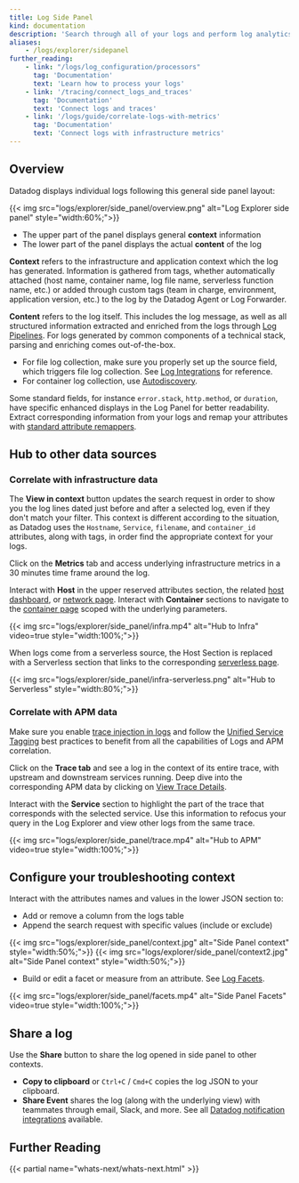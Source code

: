 ```yaml
---
title: Log Side Panel
kind: documentation
description: 'Search through all of your logs and perform log analytics'
aliases:
    - /logs/explorer/sidepanel
further_reading:
    - link: "/logs/log_configuration/processors"
      tag: 'Documentation'
      text: 'Learn how to process your logs'
    - link: '/tracing/connect_logs_and_traces'
      tag: 'Documentation'
      text: 'Connect logs and traces'
    - link: '/logs/guide/correlate-logs-with-metrics'
      tag: 'Documentation'
      text: 'Connect logs with infrastructure metrics'
---
```


## Overview
Datadog displays individual logs following this general side panel layout:

{{< img src="logs/explorer/side_panel/overview.png" alt="Log Explorer side panel" style="width:60%;">}}

- The upper part of the panel displays general **context** information
- The lower part of the panel displays the actual **content** of the log

**Context** refers to the infrastructure and application context which the log has generated. Information is gathered from tags, whether automatically attached (host name, container name, log file name, serverless function name, etc.) or added through custom tags (team in charge, environment, application version, etc.) to the log by the Datadog Agent or Log Forwarder.

**Content** refers to the log itself. This includes the log message, as well as all structured information extracted and enriched from the logs through [Log Pipelines][1]. For logs generated by common components of a technical stack, parsing and enriching comes out-of-the-box.

- For file log collection, make sure you properly set up the source field, which triggers file log collection. See [Log Integrations][2] for reference.
- For container log collection, use [Autodiscovery][3].

Some standard fields, for instance `error.stack`, `http.method`, or `duration`, have specific enhanced displays in the Log Panel for better readability. Extract corresponding information from your logs and remap your attributes with [standard attribute remappers][4].

## Hub to other data sources

### Correlate with infrastructure data

The **View in context** button updates the search request in order to show you the log lines dated just before and after a selected log, even if they don't match your filter. This context is different according to the situation, as Datadog uses the `Hostname`, `Service`, `filename`, and `container_id` attributes, along with tags, in order find the appropriate context for your logs.

Click on the **Metrics** tab and access underlying infrastructure metrics in a 30 minutes time frame around the log.

Interact with **Host** in the upper reserved attributes section, the related [host dashboard][5], or [network page][6]. Interact with **Container** sections to navigate to the [container page][7] scoped with the underlying parameters.

{{< img src="logs/explorer/side_panel/infra.mp4" alt="Hub to Infra" video=true style="width:100%;">}}

When logs come from a serverless source, the Host Section is replaced with a Serverless section that links to the corresponding [serverless page][8].

{{< img src="logs/explorer/side_panel/infra-serverless.png" alt="Hub to Serverless" style="width:80%;">}}

### Correlate with APM data

Make sure you enable [trace injection in logs][9] and follow the [Unified Service Tagging][10] best practices to benefit from all the capabilities of Logs and APM correlation.

Click on the **Trace tab** and see a log in the context of its entire trace, with upstream and downstream services running. Deep dive into the corresponding APM data by clicking on [View Trace Details][11].

Interact with the **Service** section to highlight the part of the trace that corresponds with the selected service. Use this information to refocus your query in the Log Explorer and view other logs from the same trace.

{{< img src="logs/explorer/side_panel/trace.mp4" alt="Hub to APM" video=true style="width:100%;">}}

## Configure your troubleshooting context

Interact with the attributes names and values in the lower JSON section to:

- Add or remove a column from the logs table
- Append the search request with specific values (include or exclude)

{{< img src="logs/explorer/side_panel/context.jpg" alt="Side Panel context" style="width:50%;">}} {{< img src="logs/explorer/side_panel/context2.jpg" alt="Side Panel context" style="width:50%;">}}

- Build or edit a facet or measure from an attribute. See [Log Facets][12].

{{< img src="logs/explorer/side_panel/facets.mp4" alt="Side Panel Facets" video=true style="width:100%;">}}

## Share a log

Use the **Share** button to share the log opened in side panel to other contexts.

- **Copy to clipboard** or `Ctrl+C` / `Cmd+C` copies the log JSON to your clipboard.
- **Share Event** shares the log (along with the underlying view) with teammates through email, Slack, and more. See all [Datadog notification integrations][13] available.

## Further Reading

{{< partial name="whats-next/whats-next.html" >}}

[1]: /logs/log_configuration/pipelines
[2]: /integrations/#cat-log-collection
[3]: /agent/autodiscovery/integrations/?tab=kubernetes
[4]: /logs/log_configuration/attributes_naming_convention
[5]: /dashboards/#preset-lists
[6]: /network_monitoring/performance/network_page/
[7]: /infrastructure/livecontainers/?tab=linuxwindows#introduction
[8]: /infrastructure/serverless/#function-detail-view
[9]: /tracing/other_telemetry/connect_logs_and_traces/
[10]: /getting_started/tagging/unified_service_tagging
[11]: /tracing/app_analytics/search/#displaying-a-full-trace
[12]: /logs/explorer/facets/#overview
[13]: /integrations/#cat-notification
